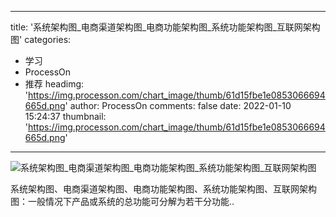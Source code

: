 
---
title: '系统架构图_电商渠道架构图_电商功能架构图_系统功能架构图_互联网架构图'
categories: 
 - 学习
 - ProcessOn
 - 推荐
headimg: 'https://img.processon.com/chart_image/thumb/61d15fbe1e0853066694665d.png'
author: ProcessOn
comments: false
date: 2022-01-10 15:24:37
thumbnail: 'https://img.processon.com/chart_image/thumb/61d15fbe1e0853066694665d.png'
---

<div>   
<img class="thumb" alt="系统架构图_电商渠道架构图_电商功能架构图_系统功能架构图_互联网架构图" src="https://img.processon.com/chart_image/thumb/61d15fbe1e0853066694665d.png" referrerpolicy="no-referrer">
<p>系统架构图、电商渠道架构图、电商功能架构图、系统功能架构图、互联网架构图：一般情况下产品或系统的总功能可分解为若干分功能..</p>  
</div>
            
